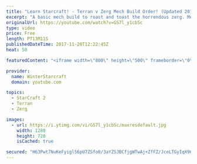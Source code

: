 ```yaml
---
title: "Learn Starcraft! - Terran v Zerg Mech Build Order! (Updated 2018)"
excerpt: "A basic mech build to roast and toast the horrendous zerg. Meant for lower level players looking for some direction! -- Watch live at https://www.twitch.tv/wintergaming"
originalUrl: https://youtube.com/watch?v=GS7l_y1cbSc
type: video
price: Free
length: PT13M11S
publishedDateTime: 2017-11-20T12:22:45Z
heat: 50

featuredContent: "<iframe width=\"800\" height=\"500\" frameborder=\"0\" src=\"https://www.youtube.com/embed/GS7l_y1cbSc\" allow=\"accelerometer; autoplay; encrypted-media; gyroscope; picture-in-picture\" allowfullscreen></iframe>"

provider:
  name: WinterStarcraft
  domain: youtube.com

topics:
  - StarCraft 2
  - Terran
  - Zerg

images:
  - url: https://i.ytimg.com/vi/GS7l_y1cbSc/maxresdefault.jpg
    width: 1280
    height: 720
    isCached: true

secured: "H63Pwt7NuKeFyigl56pU7ZSfo0/3aYZSJBCfjgWTwAj+ZfFZ/JceLTGyIqX96zqSs2pEkh/ya8o7AMDQtoIMQOmzn2Tuosr8lHnuKfya3VgIz31htH0iXYYoOwhW7nHv6G7UPztKY/PWgOKdIHXiu4k/CsqCeSyGWVy6vR3zZOxMddDRFocy0my6T6qJBuC2uE45R2RecBepHJ+ScMMGYVkFlySaLMKEebX2HvBCVbs+I+NTYi7z93/mLdejEBLHSnRxRf4MJJhjaow8b5upMZMIiduDN6NsoxrESF1AUbKoEQvQ8vBBZte2tZa0QGsf/hxiv6SqLoadD/wxbjDzmFKyJRQ5U3AHuKC8c27DauXvC9IVbALJe+6E4xbW5E531YCpOyyuQnPhm15J5p050PRa5xD+JQpu5L/pRRiQ0H0=;/qvFsW1nmDRVqPWzCICKXA=="
---
```


